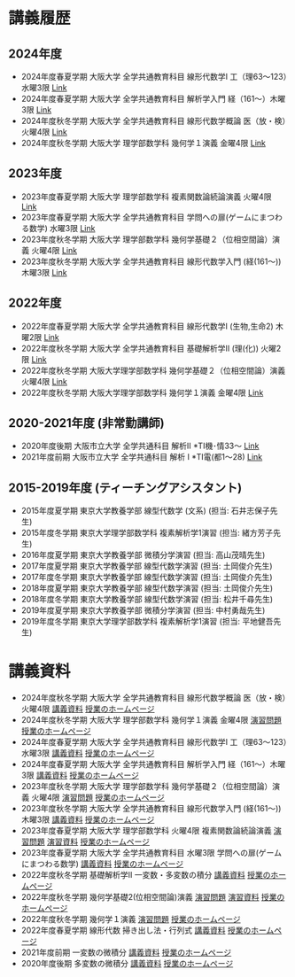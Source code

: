 
# **講義履歴**


## **2024年度**
- 2024年度春夏学期 大阪大学 全学共通教育科目 線形代数学I 	工（理63〜123）水曜3限 [Link](https://masataka123.github.io/2024_summer_linear_algebra/)
- 2024年度春夏学期 大阪大学 全学共通教育科目 解析学入門 経（161〜）木曜3限 [Link](https://masataka123.github.io/2024_summer_calculus/)
- 2024年度秋冬学期 大阪大学 全学共通教育科目 線形代数学概論 医（放・検）火曜4限 [Link](https://masataka123.github.io/2024_winter_linear_algebra/)
- 2024年度秋冬学期 大阪大学 理学部数学科 幾何学１演義 金曜4限 [Link](https://masataka123.github.io/2024_winter_geometry1/)

## **2023年度**
- 2023年度春夏学期 大阪大学 理学部数学科  複素関数論続論演義 火曜4限 [Link](https://masataka123.github.io/2023_summer_complex/)
- 2023年度春夏学期 大阪大学 全学共通教育科目 学問への扉(ゲームにまつわる数学) 水曜3限  [Link](https://masataka123.github.io/2023_summer_game/)
- 2023年度秋冬学期 大阪大学 理学部数学科 幾何学基礎２（位相空間論）演義 火曜4限 [Link](https://masataka123.github.io/2023_winter_generaltopology/)
- 2023年度秋冬学期 大阪大学 全学共通教育科目 線形代数学入門 (経(161〜)) 木曜3限 [Link](https://masataka123.github.io/2023_winter_linearalgebra/)


## **2022年度**
- 2022年度春夏学期 大阪大学 全学共通教育科目 線形代数学I (生物,生命2) 木曜2限 [Link](https://masataka123.github.io/2022_summer_LA/)
- 2022年度秋冬学期 大阪大学 全学共通教育科目 基礎解析学II (理(化)) 火曜2限 [Link](https://masataka123.github.io/2022_winter_int/)
- 2022年度秋冬学期 大阪大学理学部数学科 幾何学基礎２（位相空間論）演義 火曜4限 [Link](https://masataka123.github.io/2022_winter_generaltopology/)
- 2022年度秋冬学期 大阪大学理学部数学科 幾何学１演義  金曜4限  [Link](https://masataka123.github.io/2022_winter_stokes/)

## **2020-2021年度 (非常勤講師)**
- 2020年度後期 大阪市立大学  全学共通科目 解析Ⅱ *TⅠ機･情33～ [Link](https://github.com/masataka123/class/tree/master/2020_autumn)
- 2021年度前期 大阪市立大学  全学共通科目 解析 I *TⅠ電(都1～28) [Link](https://github.com/masataka123/2021_summer)

## **2015-2019年度 (ティーチングアシスタント)**
- 2015年度夏学期 東京大学教養学部 線型代数学 (文系) 
(担当: 石井志保子先生)
- 2015年度冬学期 東京大学理学部数学科 複素解析学1演習 
(担当: 緒方芳子先生)
- 2016年度夏学期 東京大学教養学部 微積分学演習
(担当: 高山茂晴先生)
- 2017年度夏学期 東京大学教養学部 線型代数学演習
(担当: 土岡俊介先生) 
- 2017年度冬学期 東京大学教養学部 線型代数学演習
(担当: 土岡俊介先生) 
- 2018年度夏学期 東京大学教養学部 線型代数学演習
(担当: 土岡俊介先生) 
- 2018年度冬学期 東京大学教養学部 線型代数学演習
(担当: 松井千尋先生) 
- 2019年度夏学期 東京大学教養学部 微積分学演習
(担当: 中村勇哉先生) 
- 2019年度冬学期 東京大学理学部数学科 複素解析学1演習
(担当: 平地健吾先生) 

# **講義資料**
- 2024年度秋冬学期 大阪大学 全学共通教育科目 線形代数学概論 医（放・検）火曜4限 [講義資料](https://masataka123.github.io/2024_winter_linear_algebra/material/0_線形代数_2024.pdf) [授業のホームページ](https://masataka123.github.io/2024_winter_linear_algebra/)
- 2024年度秋冬学期 大阪大学 理学部数学科 幾何学１演義 金曜4限 [演習問題](https://masataka123.github.io/2024_winter_geometry1/material/0_幾何学1問題集.pdf)  [授業のホームページ](https://masataka123.github.io/2024_winter_geometry1/)
- 2024年度春夏学期 大阪大学 全学共通教育科目 線形代数学I 	工（理63〜123）水曜3限 [講義資料](https://masataka123.github.io/2024_summer_linear_algebra/material/0_線形代数_2024.pdf) [授業のホームページ](https://masataka123.github.io/2024_summer_linear_algebra/)
- 2024年度春夏学期 大阪大学 全学共通教育科目 解析学入門 経（161〜）木曜3限 [講義資料](https://masataka123.github.io/2024_summer_calculus/material/0_解析学_2024.pdf) [授業のホームページ](https://masataka123.github.io/2024_summer_calculus/)
- 2023年度秋冬学期 大阪大学 理学部数学科 幾何学基礎２（位相空間論）演義 火曜4限 [演習問題](https://masataka123.github.io/blog3/lecture/2023_集合と位相問題集.pdf) [授業のホームページ](https://masataka123.github.io/2023_winter_generaltopology/)
- 2023年度秋冬学期 大阪大学 全学共通教育科目 線形代数学入門 (経(161〜)) 木曜3限 [講義資料](https://masataka123.github.io/blog3/lecture/2023_線形代数.pdf) [授業のホームページ](https://masataka123.github.io/2023_winter_linearalgebra/)
- 2023年度春夏学期 大阪大学 理学部数学科 火曜4限 複素関数論続論演義 [演習問題](https://masataka123.github.io/blog3/lecture/2023_複素解析続論_演習問題.pdf) [演習資料](https://masataka123.github.io/blog3/lecture/2023_複素解析ノート.pdf) [授業のホームページ](https://masataka123.github.io/2023_summer_complex/)
- 2023年度春夏学期 大阪大学 全学共通教育科目 水曜3限 学問への扉(ゲームにまつわる数学)  [講義資料](https://masataka123.github.io/blog3/lecture/2023_学問の扉資料.pdf) [授業のホームページ](https://masataka123.github.io/2023_summer_game/)
- 2022年度秋冬学期 基礎解析学II 一変数・多変数の積分 [講義資料](https://masataka123.github.io/blog3/lecture/2022_一変数多変数積分.pdf) [授業のホームページ](https://masataka123.github.io/2022_winter_int/)
- 2022年度秋冬学期 幾何学基礎2(位相空間論)演義 [演習問題](https://masataka123.github.io/blog3/lecture/2022_集合と位相問題集.pdf) [演習資料](https://masataka123.github.io/blog3/lecture/2022_集合と位相まとめ.pdf) [授業のホームページ](https://masataka123.github.io/2022_winter_generaltopology/)
- 2022年度秋冬学期 幾何学１演義  [演習問題](https://masataka123.github.io/blog3/lecture/2022_幾何学1問題集.pdf)  [授業のホームページ](https://masataka123.github.io/2022_winter_stokes/)
- 2022年度春夏学期 線形代数 掃き出し法・行列式 [講義資料](https://masataka123.github.io/blog3/lecture/2022_線形代数掃き出し法.pdf) [授業のホームページ](https://masataka123.github.io/2022_summer_LA/)
- 2021年度前期 一変数の微積分 [講義資料](https://masataka123.github.io/blog3/lecture/2021_一変数の微分積分.pdf) [授業のホームページ](https://github.com/masataka123/2021_summer)
- 2020年度後期 多変数の微積分 [講義資料](https://masataka123.github.io/blog3/lecture/2020_多変数の微分積分.pdf) [授業のホームページ](https://github.com/masataka123/class/tree/master/2020_autumn)


